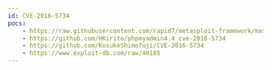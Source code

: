 ```yaml
---
id: CVE-2016-5734
pocs:
    - https://raw.githubusercontent.com/rapid7/metasploit-framework/master/modules/exploits/multi/http/phpmyadmin_null_termination_exec.rb
    - https://github.com/HKirito/phpmyadmin4.4_cve-2016-5734
    - https://github.com/KosukeShimofuji/CVE-2016-5734
    - https://www.exploit-db.com/raw/40185
---
```

